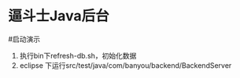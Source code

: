 逼斗士Java后台
======
#启动演示
1. 执行bin下refresh-db.sh，初始化数据
2. eclipse 下运行src/test/java/com/banyou/backend/BackendServer